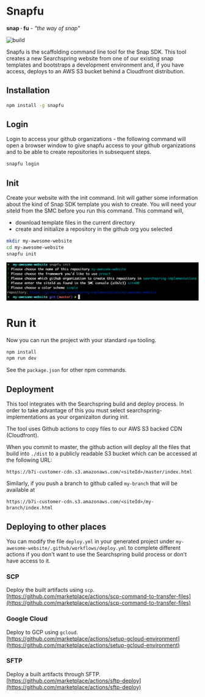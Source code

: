 # Snapfu

**snap · fu** - _"the way of snap"_

![build](https://github.com/searchspring/snapfu/workflows/build/badge.svg?branch=master)

Snapfu is the scaffolding command line tool for the Snap SDK. This tool creates a new Searchspring website from one of our existing snap templates and bootstraps a development environment and, if you have access, deploys to an AWS S3 bucket behind a Cloudfront distribution.

## Installation

```bash
npm install -g snapfu
```

## Login

Login to access your github organizations - the following command will open a browser window
to give snapfu access to your github organizations and to be able to create repositories in subsequent steps.

```bash
snapfu login
```

## Init

Create your website with the init command. Init will gather some information about the kind
of Snap SDK template you wish to create. You will need your siteId from the SMC before you run this command. This command will,

-   download template files in the current directory
-   create and initialize a repository in the github org you selected

```bash
mkdir my-awesome-website
cd my-awesome-website
snapfu init
```

<img src="https://raw.githubusercontent.com/searchspring/snapfu/master/cli.png">

# Run it

Now you can run the project with your standard `npm` tooling.

```bash
npm install
npm run dev
```

See the `package.json` for other npm commands.

## Deployment

This tool integrates with the Searchspring build and deploy process. In order to take advantage of this you must select searchspring-implementations as your organizaiton during init.

The tool uses Github actions to copy files to our AWS S3 backed CDN (Cloudfront).

When you commit to master, the github action will deploy all the files that build into `./dist` to a publicly readable S3 bucket which can be accessed at the following URL:

```
https://b7i-customer-cdn.s3.amazonaws.com/<siteId>/master/index.html
```

Similarly, if you push a branch to github called `my-branch` that will be available at

```
https://b7i-customer-cdn.s3.amazonaws.com/<siteId>/my-branch/index.html
```

## Deploying to other places

You can modify the file `deploy.yml` in your generated project under `my-awesome-website/.github/workflows/deploy.yml`
to complete different actions if you don't want to use the Searchspring build process or
don't have access to it.

### SCP

Deploy the built artifacts using `scp`. [https://github.com/marketplace/actions/scp-command-to-transfer-files](https://github.com/marketplace/actions/scp-command-to-transfer-files)

### Google Cloud

Deploy to GCP using `gcloud`. [https://github.com/marketplace/actions/setup-gcloud-environment](https://github.com/marketplace/actions/setup-gcloud-environment)

### SFTP

Deploy a built artifacts through SFTP. [https://github.com/marketplace/actions/sftp-deploy](https://github.com/marketplace/actions/sftp-deploy)
